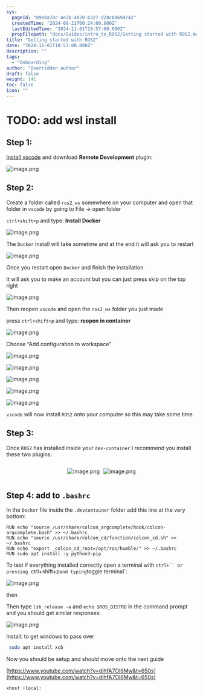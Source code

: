 ```yaml
---
sys:
  pageId: "89e0a78c-4e2b-4070-b327-d28cb0694742"
  createdTime: "2024-08-21T00:24:00.000Z"
  lastEditedTime: "2024-11-01T18:57:00.000Z"
  propFilepath: "docs/Guides/intro_to_ROS2/Getting started with ROS2.md"
title: "Getting started with ROS2"
date: "2024-11-01T18:57:00.000Z"
description: ""
tags:
  - "Onboarding"
author: "Overridden author"
draft: false
weight: 141
toc: false
icon: ""
---
```


# TODO: add wsl install

## Step 1:

[Install vscode](https://code.visualstudio.com/download) and download **Remote Development** plugin:

![image.png](https://prod-files-secure.s3.us-west-2.amazonaws.com/d518164a-d88e-44d1-a4ee-3adb3bd8bce0/efb52993-1881-4a40-b95e-6f020334f022/image.png?X-Amz-Algorithm=AWS4-HMAC-SHA256&X-Amz-Content-Sha256=UNSIGNED-PAYLOAD&X-Amz-Credential=ASIAZI2LB46633QFOWK4%2F20250228%2Fus-west-2%2Fs3%2Faws4_request&X-Amz-Date=20250228T100841Z&X-Amz-Expires=3600&X-Amz-Security-Token=IQoJb3JpZ2luX2VjEFIaCXVzLXdlc3QtMiJHMEUCIQCuDpkf9pmwZrY%2F9a%2BOQdwDZvjfyAZgCUOqyg923Lax1AIgF2ZEaNp5G1ni88QRKQ5q3TakMSoIbTsaK0c%2BwaAD37wqiAQIi%2F%2F%2F%2F%2F%2F%2F%2F%2F%2F%2FARAAGgw2Mzc0MjMxODM4MDUiDO01Mx45gzMrSa6WbyrcAwS2KQINjHouKbyrb3HDKfD22YVOkI0BUG5i%2BZjoY2aX41UI48Zq%2FUCF%2FzML3eMj2WSLzAnN9zixnvHLe0AQEYIW6OBPotcg3xtpk898v4YrSs1Xf8LKuHFfXpLL6wm1iBYz9S2ztJrlBt8hwiOmLmiq5oWfeDcqILesXAQXR63ou1qmvBk%2FfXzfZiqrKNE04bUyln9tFF53UT2U8wyX7roKEfS0SzAoR4HNRbDWV9cyGLc7vqemN412ecXMOSEbAAbs%2Bgqde%2FndvdZjaPY3U29LEImYffNsZJxhzZ6%2Bw1qjn%2BfuzWHF1i8uSW3OGGfP%2BmFtJHaKXBYtNDal%2FuUCHlWHE%2FQ0ep9biVcE48zVcw1SDb0hHqLbt04S4xPS0I2iuvcF9M4XrGg4dzjI5y37aUsyBAFISy1aMmbgfEYDx%2F6fRXCUjDdeW9sSOJDY7fesufuW1EyjnIEcZrWRQ6YrkvADm%2BL%2FkIG%2Bxl6fF%2Bcv52LtY2OfoLLqJ3F%2BIsxZdqw5Iwo2fLZ3Rx7J9WtGMLgh7hayK%2BjRMQGtlJwk65CcX9zRCRBs43zbzqlShMqV3B2Yl8MZxTB2BqWHttHcQbD1YAnbnyH7SY9j4BEgOqtusrS5pejQFDV6ylFn%2BUihMIqThr4GOqUBZ02NNMqwIeDBDb%2Bikv5YLr4nfo2kmP%2Bz8JK9urm4yfBhkPYtlhKQCWV3%2BQlU23m%2B99nIp%2FDcJVBi871%2F4ZUeYntMTj2j9G6YIMMAxGlg15qP1RugsS39KAXW1GKubsVDp9FyDNLyXUEXR8a0kCVQ%2FUYd%2BfUhZuygn7wnfno05H%2BO3QR92SU1t2otqI752TcvGYFRhwtGCMqFYWM%2BR9Xx5PUdq9xf&X-Amz-Signature=df36714b65cb0f6cb81085a9512915b5f4212fc42eabe554c3be524f6bbb5c99&X-Amz-SignedHeaders=host&x-id=GetObject)

## Step 2:

Create a folder called `ros2_ws` somewhere on your computer and open that folder in `vscode` by going to File → open folder 

`ctrl+shift+p` and type: **Install Docker**

![image.png](https://prod-files-secure.s3.us-west-2.amazonaws.com/d518164a-d88e-44d1-a4ee-3adb3bd8bce0/2269dc0e-1cd5-47ff-bceb-c04ad9b2eab0/image.png?X-Amz-Algorithm=AWS4-HMAC-SHA256&X-Amz-Content-Sha256=UNSIGNED-PAYLOAD&X-Amz-Credential=ASIAZI2LB46633QFOWK4%2F20250228%2Fus-west-2%2Fs3%2Faws4_request&X-Amz-Date=20250228T100841Z&X-Amz-Expires=3600&X-Amz-Security-Token=IQoJb3JpZ2luX2VjEFIaCXVzLXdlc3QtMiJHMEUCIQCuDpkf9pmwZrY%2F9a%2BOQdwDZvjfyAZgCUOqyg923Lax1AIgF2ZEaNp5G1ni88QRKQ5q3TakMSoIbTsaK0c%2BwaAD37wqiAQIi%2F%2F%2F%2F%2F%2F%2F%2F%2F%2F%2FARAAGgw2Mzc0MjMxODM4MDUiDO01Mx45gzMrSa6WbyrcAwS2KQINjHouKbyrb3HDKfD22YVOkI0BUG5i%2BZjoY2aX41UI48Zq%2FUCF%2FzML3eMj2WSLzAnN9zixnvHLe0AQEYIW6OBPotcg3xtpk898v4YrSs1Xf8LKuHFfXpLL6wm1iBYz9S2ztJrlBt8hwiOmLmiq5oWfeDcqILesXAQXR63ou1qmvBk%2FfXzfZiqrKNE04bUyln9tFF53UT2U8wyX7roKEfS0SzAoR4HNRbDWV9cyGLc7vqemN412ecXMOSEbAAbs%2Bgqde%2FndvdZjaPY3U29LEImYffNsZJxhzZ6%2Bw1qjn%2BfuzWHF1i8uSW3OGGfP%2BmFtJHaKXBYtNDal%2FuUCHlWHE%2FQ0ep9biVcE48zVcw1SDb0hHqLbt04S4xPS0I2iuvcF9M4XrGg4dzjI5y37aUsyBAFISy1aMmbgfEYDx%2F6fRXCUjDdeW9sSOJDY7fesufuW1EyjnIEcZrWRQ6YrkvADm%2BL%2FkIG%2Bxl6fF%2Bcv52LtY2OfoLLqJ3F%2BIsxZdqw5Iwo2fLZ3Rx7J9WtGMLgh7hayK%2BjRMQGtlJwk65CcX9zRCRBs43zbzqlShMqV3B2Yl8MZxTB2BqWHttHcQbD1YAnbnyH7SY9j4BEgOqtusrS5pejQFDV6ylFn%2BUihMIqThr4GOqUBZ02NNMqwIeDBDb%2Bikv5YLr4nfo2kmP%2Bz8JK9urm4yfBhkPYtlhKQCWV3%2BQlU23m%2B99nIp%2FDcJVBi871%2F4ZUeYntMTj2j9G6YIMMAxGlg15qP1RugsS39KAXW1GKubsVDp9FyDNLyXUEXR8a0kCVQ%2FUYd%2BfUhZuygn7wnfno05H%2BO3QR92SU1t2otqI752TcvGYFRhwtGCMqFYWM%2BR9Xx5PUdq9xf&X-Amz-Signature=b812494d5155f7d57566bddc4a50540f1fc730300383c7e9eff3d754f4c5bf15&X-Amz-SignedHeaders=host&x-id=GetObject)

The `Docker` install will take sometime and at the end it will ask you to restart

![image.png](https://prod-files-secure.s3.us-west-2.amazonaws.com/d518164a-d88e-44d1-a4ee-3adb3bd8bce0/ed233f78-be33-4b1f-b89c-9c346c0e961e/image.png?X-Amz-Algorithm=AWS4-HMAC-SHA256&X-Amz-Content-Sha256=UNSIGNED-PAYLOAD&X-Amz-Credential=ASIAZI2LB46633QFOWK4%2F20250228%2Fus-west-2%2Fs3%2Faws4_request&X-Amz-Date=20250228T100841Z&X-Amz-Expires=3600&X-Amz-Security-Token=IQoJb3JpZ2luX2VjEFIaCXVzLXdlc3QtMiJHMEUCIQCuDpkf9pmwZrY%2F9a%2BOQdwDZvjfyAZgCUOqyg923Lax1AIgF2ZEaNp5G1ni88QRKQ5q3TakMSoIbTsaK0c%2BwaAD37wqiAQIi%2F%2F%2F%2F%2F%2F%2F%2F%2F%2F%2FARAAGgw2Mzc0MjMxODM4MDUiDO01Mx45gzMrSa6WbyrcAwS2KQINjHouKbyrb3HDKfD22YVOkI0BUG5i%2BZjoY2aX41UI48Zq%2FUCF%2FzML3eMj2WSLzAnN9zixnvHLe0AQEYIW6OBPotcg3xtpk898v4YrSs1Xf8LKuHFfXpLL6wm1iBYz9S2ztJrlBt8hwiOmLmiq5oWfeDcqILesXAQXR63ou1qmvBk%2FfXzfZiqrKNE04bUyln9tFF53UT2U8wyX7roKEfS0SzAoR4HNRbDWV9cyGLc7vqemN412ecXMOSEbAAbs%2Bgqde%2FndvdZjaPY3U29LEImYffNsZJxhzZ6%2Bw1qjn%2BfuzWHF1i8uSW3OGGfP%2BmFtJHaKXBYtNDal%2FuUCHlWHE%2FQ0ep9biVcE48zVcw1SDb0hHqLbt04S4xPS0I2iuvcF9M4XrGg4dzjI5y37aUsyBAFISy1aMmbgfEYDx%2F6fRXCUjDdeW9sSOJDY7fesufuW1EyjnIEcZrWRQ6YrkvADm%2BL%2FkIG%2Bxl6fF%2Bcv52LtY2OfoLLqJ3F%2BIsxZdqw5Iwo2fLZ3Rx7J9WtGMLgh7hayK%2BjRMQGtlJwk65CcX9zRCRBs43zbzqlShMqV3B2Yl8MZxTB2BqWHttHcQbD1YAnbnyH7SY9j4BEgOqtusrS5pejQFDV6ylFn%2BUihMIqThr4GOqUBZ02NNMqwIeDBDb%2Bikv5YLr4nfo2kmP%2Bz8JK9urm4yfBhkPYtlhKQCWV3%2BQlU23m%2B99nIp%2FDcJVBi871%2F4ZUeYntMTj2j9G6YIMMAxGlg15qP1RugsS39KAXW1GKubsVDp9FyDNLyXUEXR8a0kCVQ%2FUYd%2BfUhZuygn7wnfno05H%2BO3QR92SU1t2otqI752TcvGYFRhwtGCMqFYWM%2BR9Xx5PUdq9xf&X-Amz-Signature=6eb3d9bc017d6ed0612f51b51b2477dfcf426d4dd774ef0529293d2cf4536be3&X-Amz-SignedHeaders=host&x-id=GetObject)

Once you restart open `Docker` and finish the installation

It will ask you to make an account but you can just press skip on the top right

![image.png](https://prod-files-secure.s3.us-west-2.amazonaws.com/d518164a-d88e-44d1-a4ee-3adb3bd8bce0/21010ad9-1659-4fd9-9f59-9932a09b2a3d/image.png?X-Amz-Algorithm=AWS4-HMAC-SHA256&X-Amz-Content-Sha256=UNSIGNED-PAYLOAD&X-Amz-Credential=ASIAZI2LB46633QFOWK4%2F20250228%2Fus-west-2%2Fs3%2Faws4_request&X-Amz-Date=20250228T100841Z&X-Amz-Expires=3600&X-Amz-Security-Token=IQoJb3JpZ2luX2VjEFIaCXVzLXdlc3QtMiJHMEUCIQCuDpkf9pmwZrY%2F9a%2BOQdwDZvjfyAZgCUOqyg923Lax1AIgF2ZEaNp5G1ni88QRKQ5q3TakMSoIbTsaK0c%2BwaAD37wqiAQIi%2F%2F%2F%2F%2F%2F%2F%2F%2F%2F%2FARAAGgw2Mzc0MjMxODM4MDUiDO01Mx45gzMrSa6WbyrcAwS2KQINjHouKbyrb3HDKfD22YVOkI0BUG5i%2BZjoY2aX41UI48Zq%2FUCF%2FzML3eMj2WSLzAnN9zixnvHLe0AQEYIW6OBPotcg3xtpk898v4YrSs1Xf8LKuHFfXpLL6wm1iBYz9S2ztJrlBt8hwiOmLmiq5oWfeDcqILesXAQXR63ou1qmvBk%2FfXzfZiqrKNE04bUyln9tFF53UT2U8wyX7roKEfS0SzAoR4HNRbDWV9cyGLc7vqemN412ecXMOSEbAAbs%2Bgqde%2FndvdZjaPY3U29LEImYffNsZJxhzZ6%2Bw1qjn%2BfuzWHF1i8uSW3OGGfP%2BmFtJHaKXBYtNDal%2FuUCHlWHE%2FQ0ep9biVcE48zVcw1SDb0hHqLbt04S4xPS0I2iuvcF9M4XrGg4dzjI5y37aUsyBAFISy1aMmbgfEYDx%2F6fRXCUjDdeW9sSOJDY7fesufuW1EyjnIEcZrWRQ6YrkvADm%2BL%2FkIG%2Bxl6fF%2Bcv52LtY2OfoLLqJ3F%2BIsxZdqw5Iwo2fLZ3Rx7J9WtGMLgh7hayK%2BjRMQGtlJwk65CcX9zRCRBs43zbzqlShMqV3B2Yl8MZxTB2BqWHttHcQbD1YAnbnyH7SY9j4BEgOqtusrS5pejQFDV6ylFn%2BUihMIqThr4GOqUBZ02NNMqwIeDBDb%2Bikv5YLr4nfo2kmP%2Bz8JK9urm4yfBhkPYtlhKQCWV3%2BQlU23m%2B99nIp%2FDcJVBi871%2F4ZUeYntMTj2j9G6YIMMAxGlg15qP1RugsS39KAXW1GKubsVDp9FyDNLyXUEXR8a0kCVQ%2FUYd%2BfUhZuygn7wnfno05H%2BO3QR92SU1t2otqI752TcvGYFRhwtGCMqFYWM%2BR9Xx5PUdq9xf&X-Amz-Signature=9e8e55b5fbb2502ca307a518e5734245acd2f8d91ef9d4ca6302bddb5ea1e3a1&X-Amz-SignedHeaders=host&x-id=GetObject)

Then reopen `vscode` and open the `ros2_ws` folder you just made

press `ctrl+shift+p` and type: **reopen in container**

![image.png](https://prod-files-secure.s3.us-west-2.amazonaws.com/d518164a-d88e-44d1-a4ee-3adb3bd8bce0/4e93b8c2-41ad-488c-8095-c74205196118/image.png?X-Amz-Algorithm=AWS4-HMAC-SHA256&X-Amz-Content-Sha256=UNSIGNED-PAYLOAD&X-Amz-Credential=ASIAZI2LB46633QFOWK4%2F20250228%2Fus-west-2%2Fs3%2Faws4_request&X-Amz-Date=20250228T100841Z&X-Amz-Expires=3600&X-Amz-Security-Token=IQoJb3JpZ2luX2VjEFIaCXVzLXdlc3QtMiJHMEUCIQCuDpkf9pmwZrY%2F9a%2BOQdwDZvjfyAZgCUOqyg923Lax1AIgF2ZEaNp5G1ni88QRKQ5q3TakMSoIbTsaK0c%2BwaAD37wqiAQIi%2F%2F%2F%2F%2F%2F%2F%2F%2F%2F%2FARAAGgw2Mzc0MjMxODM4MDUiDO01Mx45gzMrSa6WbyrcAwS2KQINjHouKbyrb3HDKfD22YVOkI0BUG5i%2BZjoY2aX41UI48Zq%2FUCF%2FzML3eMj2WSLzAnN9zixnvHLe0AQEYIW6OBPotcg3xtpk898v4YrSs1Xf8LKuHFfXpLL6wm1iBYz9S2ztJrlBt8hwiOmLmiq5oWfeDcqILesXAQXR63ou1qmvBk%2FfXzfZiqrKNE04bUyln9tFF53UT2U8wyX7roKEfS0SzAoR4HNRbDWV9cyGLc7vqemN412ecXMOSEbAAbs%2Bgqde%2FndvdZjaPY3U29LEImYffNsZJxhzZ6%2Bw1qjn%2BfuzWHF1i8uSW3OGGfP%2BmFtJHaKXBYtNDal%2FuUCHlWHE%2FQ0ep9biVcE48zVcw1SDb0hHqLbt04S4xPS0I2iuvcF9M4XrGg4dzjI5y37aUsyBAFISy1aMmbgfEYDx%2F6fRXCUjDdeW9sSOJDY7fesufuW1EyjnIEcZrWRQ6YrkvADm%2BL%2FkIG%2Bxl6fF%2Bcv52LtY2OfoLLqJ3F%2BIsxZdqw5Iwo2fLZ3Rx7J9WtGMLgh7hayK%2BjRMQGtlJwk65CcX9zRCRBs43zbzqlShMqV3B2Yl8MZxTB2BqWHttHcQbD1YAnbnyH7SY9j4BEgOqtusrS5pejQFDV6ylFn%2BUihMIqThr4GOqUBZ02NNMqwIeDBDb%2Bikv5YLr4nfo2kmP%2Bz8JK9urm4yfBhkPYtlhKQCWV3%2BQlU23m%2B99nIp%2FDcJVBi871%2F4ZUeYntMTj2j9G6YIMMAxGlg15qP1RugsS39KAXW1GKubsVDp9FyDNLyXUEXR8a0kCVQ%2FUYd%2BfUhZuygn7wnfno05H%2BO3QR92SU1t2otqI752TcvGYFRhwtGCMqFYWM%2BR9Xx5PUdq9xf&X-Amz-Signature=4192ddde15a1686cbe53ec08366a435ea207c658837ec010a7062739f3715024&X-Amz-SignedHeaders=host&x-id=GetObject)

Choose “Add configuration to workspace”

![image.png](https://prod-files-secure.s3.us-west-2.amazonaws.com/d518164a-d88e-44d1-a4ee-3adb3bd8bce0/9560b282-5060-4989-ba37-97e7b2c22476/image.png?X-Amz-Algorithm=AWS4-HMAC-SHA256&X-Amz-Content-Sha256=UNSIGNED-PAYLOAD&X-Amz-Credential=ASIAZI2LB46633QFOWK4%2F20250228%2Fus-west-2%2Fs3%2Faws4_request&X-Amz-Date=20250228T100841Z&X-Amz-Expires=3600&X-Amz-Security-Token=IQoJb3JpZ2luX2VjEFIaCXVzLXdlc3QtMiJHMEUCIQCuDpkf9pmwZrY%2F9a%2BOQdwDZvjfyAZgCUOqyg923Lax1AIgF2ZEaNp5G1ni88QRKQ5q3TakMSoIbTsaK0c%2BwaAD37wqiAQIi%2F%2F%2F%2F%2F%2F%2F%2F%2F%2F%2FARAAGgw2Mzc0MjMxODM4MDUiDO01Mx45gzMrSa6WbyrcAwS2KQINjHouKbyrb3HDKfD22YVOkI0BUG5i%2BZjoY2aX41UI48Zq%2FUCF%2FzML3eMj2WSLzAnN9zixnvHLe0AQEYIW6OBPotcg3xtpk898v4YrSs1Xf8LKuHFfXpLL6wm1iBYz9S2ztJrlBt8hwiOmLmiq5oWfeDcqILesXAQXR63ou1qmvBk%2FfXzfZiqrKNE04bUyln9tFF53UT2U8wyX7roKEfS0SzAoR4HNRbDWV9cyGLc7vqemN412ecXMOSEbAAbs%2Bgqde%2FndvdZjaPY3U29LEImYffNsZJxhzZ6%2Bw1qjn%2BfuzWHF1i8uSW3OGGfP%2BmFtJHaKXBYtNDal%2FuUCHlWHE%2FQ0ep9biVcE48zVcw1SDb0hHqLbt04S4xPS0I2iuvcF9M4XrGg4dzjI5y37aUsyBAFISy1aMmbgfEYDx%2F6fRXCUjDdeW9sSOJDY7fesufuW1EyjnIEcZrWRQ6YrkvADm%2BL%2FkIG%2Bxl6fF%2Bcv52LtY2OfoLLqJ3F%2BIsxZdqw5Iwo2fLZ3Rx7J9WtGMLgh7hayK%2BjRMQGtlJwk65CcX9zRCRBs43zbzqlShMqV3B2Yl8MZxTB2BqWHttHcQbD1YAnbnyH7SY9j4BEgOqtusrS5pejQFDV6ylFn%2BUihMIqThr4GOqUBZ02NNMqwIeDBDb%2Bikv5YLr4nfo2kmP%2Bz8JK9urm4yfBhkPYtlhKQCWV3%2BQlU23m%2B99nIp%2FDcJVBi871%2F4ZUeYntMTj2j9G6YIMMAxGlg15qP1RugsS39KAXW1GKubsVDp9FyDNLyXUEXR8a0kCVQ%2FUYd%2BfUhZuygn7wnfno05H%2BO3QR92SU1t2otqI752TcvGYFRhwtGCMqFYWM%2BR9Xx5PUdq9xf&X-Amz-Signature=9109c383d591406c4d93bca8c342d605a1ef6d67883638e3b770f83f9c9df38b&X-Amz-SignedHeaders=host&x-id=GetObject)

![image.png](https://prod-files-secure.s3.us-west-2.amazonaws.com/d518164a-d88e-44d1-a4ee-3adb3bd8bce0/2ee63f81-886b-48e8-a553-dc6e5eac99e4/image.png?X-Amz-Algorithm=AWS4-HMAC-SHA256&X-Amz-Content-Sha256=UNSIGNED-PAYLOAD&X-Amz-Credential=ASIAZI2LB46633QFOWK4%2F20250228%2Fus-west-2%2Fs3%2Faws4_request&X-Amz-Date=20250228T100841Z&X-Amz-Expires=3600&X-Amz-Security-Token=IQoJb3JpZ2luX2VjEFIaCXVzLXdlc3QtMiJHMEUCIQCuDpkf9pmwZrY%2F9a%2BOQdwDZvjfyAZgCUOqyg923Lax1AIgF2ZEaNp5G1ni88QRKQ5q3TakMSoIbTsaK0c%2BwaAD37wqiAQIi%2F%2F%2F%2F%2F%2F%2F%2F%2F%2F%2FARAAGgw2Mzc0MjMxODM4MDUiDO01Mx45gzMrSa6WbyrcAwS2KQINjHouKbyrb3HDKfD22YVOkI0BUG5i%2BZjoY2aX41UI48Zq%2FUCF%2FzML3eMj2WSLzAnN9zixnvHLe0AQEYIW6OBPotcg3xtpk898v4YrSs1Xf8LKuHFfXpLL6wm1iBYz9S2ztJrlBt8hwiOmLmiq5oWfeDcqILesXAQXR63ou1qmvBk%2FfXzfZiqrKNE04bUyln9tFF53UT2U8wyX7roKEfS0SzAoR4HNRbDWV9cyGLc7vqemN412ecXMOSEbAAbs%2Bgqde%2FndvdZjaPY3U29LEImYffNsZJxhzZ6%2Bw1qjn%2BfuzWHF1i8uSW3OGGfP%2BmFtJHaKXBYtNDal%2FuUCHlWHE%2FQ0ep9biVcE48zVcw1SDb0hHqLbt04S4xPS0I2iuvcF9M4XrGg4dzjI5y37aUsyBAFISy1aMmbgfEYDx%2F6fRXCUjDdeW9sSOJDY7fesufuW1EyjnIEcZrWRQ6YrkvADm%2BL%2FkIG%2Bxl6fF%2Bcv52LtY2OfoLLqJ3F%2BIsxZdqw5Iwo2fLZ3Rx7J9WtGMLgh7hayK%2BjRMQGtlJwk65CcX9zRCRBs43zbzqlShMqV3B2Yl8MZxTB2BqWHttHcQbD1YAnbnyH7SY9j4BEgOqtusrS5pejQFDV6ylFn%2BUihMIqThr4GOqUBZ02NNMqwIeDBDb%2Bikv5YLr4nfo2kmP%2Bz8JK9urm4yfBhkPYtlhKQCWV3%2BQlU23m%2B99nIp%2FDcJVBi871%2F4ZUeYntMTj2j9G6YIMMAxGlg15qP1RugsS39KAXW1GKubsVDp9FyDNLyXUEXR8a0kCVQ%2FUYd%2BfUhZuygn7wnfno05H%2BO3QR92SU1t2otqI752TcvGYFRhwtGCMqFYWM%2BR9Xx5PUdq9xf&X-Amz-Signature=be94d443e4b92b3f7cd6435011374d79e9b46328509fd508fe7d7c48ff92ead8&X-Amz-SignedHeaders=host&x-id=GetObject)

![image.png](https://prod-files-secure.s3.us-west-2.amazonaws.com/d518164a-d88e-44d1-a4ee-3adb3bd8bce0/ae1580b2-b048-407e-aed9-b584224a7a04/image.png?X-Amz-Algorithm=AWS4-HMAC-SHA256&X-Amz-Content-Sha256=UNSIGNED-PAYLOAD&X-Amz-Credential=ASIAZI2LB46633QFOWK4%2F20250228%2Fus-west-2%2Fs3%2Faws4_request&X-Amz-Date=20250228T100841Z&X-Amz-Expires=3600&X-Amz-Security-Token=IQoJb3JpZ2luX2VjEFIaCXVzLXdlc3QtMiJHMEUCIQCuDpkf9pmwZrY%2F9a%2BOQdwDZvjfyAZgCUOqyg923Lax1AIgF2ZEaNp5G1ni88QRKQ5q3TakMSoIbTsaK0c%2BwaAD37wqiAQIi%2F%2F%2F%2F%2F%2F%2F%2F%2F%2F%2FARAAGgw2Mzc0MjMxODM4MDUiDO01Mx45gzMrSa6WbyrcAwS2KQINjHouKbyrb3HDKfD22YVOkI0BUG5i%2BZjoY2aX41UI48Zq%2FUCF%2FzML3eMj2WSLzAnN9zixnvHLe0AQEYIW6OBPotcg3xtpk898v4YrSs1Xf8LKuHFfXpLL6wm1iBYz9S2ztJrlBt8hwiOmLmiq5oWfeDcqILesXAQXR63ou1qmvBk%2FfXzfZiqrKNE04bUyln9tFF53UT2U8wyX7roKEfS0SzAoR4HNRbDWV9cyGLc7vqemN412ecXMOSEbAAbs%2Bgqde%2FndvdZjaPY3U29LEImYffNsZJxhzZ6%2Bw1qjn%2BfuzWHF1i8uSW3OGGfP%2BmFtJHaKXBYtNDal%2FuUCHlWHE%2FQ0ep9biVcE48zVcw1SDb0hHqLbt04S4xPS0I2iuvcF9M4XrGg4dzjI5y37aUsyBAFISy1aMmbgfEYDx%2F6fRXCUjDdeW9sSOJDY7fesufuW1EyjnIEcZrWRQ6YrkvADm%2BL%2FkIG%2Bxl6fF%2Bcv52LtY2OfoLLqJ3F%2BIsxZdqw5Iwo2fLZ3Rx7J9WtGMLgh7hayK%2BjRMQGtlJwk65CcX9zRCRBs43zbzqlShMqV3B2Yl8MZxTB2BqWHttHcQbD1YAnbnyH7SY9j4BEgOqtusrS5pejQFDV6ylFn%2BUihMIqThr4GOqUBZ02NNMqwIeDBDb%2Bikv5YLr4nfo2kmP%2Bz8JK9urm4yfBhkPYtlhKQCWV3%2BQlU23m%2B99nIp%2FDcJVBi871%2F4ZUeYntMTj2j9G6YIMMAxGlg15qP1RugsS39KAXW1GKubsVDp9FyDNLyXUEXR8a0kCVQ%2FUYd%2BfUhZuygn7wnfno05H%2BO3QR92SU1t2otqI752TcvGYFRhwtGCMqFYWM%2BR9Xx5PUdq9xf&X-Amz-Signature=871bd9b2866db296c1eef9ea27df22e5223194a735ee84825771c8c7e87cef26&X-Amz-SignedHeaders=host&x-id=GetObject)

![image.png](https://prod-files-secure.s3.us-west-2.amazonaws.com/d518164a-d88e-44d1-a4ee-3adb3bd8bce0/53255b28-f75e-430f-b9e3-c0ac8577e42b/image.png?X-Amz-Algorithm=AWS4-HMAC-SHA256&X-Amz-Content-Sha256=UNSIGNED-PAYLOAD&X-Amz-Credential=ASIAZI2LB46633QFOWK4%2F20250228%2Fus-west-2%2Fs3%2Faws4_request&X-Amz-Date=20250228T100841Z&X-Amz-Expires=3600&X-Amz-Security-Token=IQoJb3JpZ2luX2VjEFIaCXVzLXdlc3QtMiJHMEUCIQCuDpkf9pmwZrY%2F9a%2BOQdwDZvjfyAZgCUOqyg923Lax1AIgF2ZEaNp5G1ni88QRKQ5q3TakMSoIbTsaK0c%2BwaAD37wqiAQIi%2F%2F%2F%2F%2F%2F%2F%2F%2F%2F%2FARAAGgw2Mzc0MjMxODM4MDUiDO01Mx45gzMrSa6WbyrcAwS2KQINjHouKbyrb3HDKfD22YVOkI0BUG5i%2BZjoY2aX41UI48Zq%2FUCF%2FzML3eMj2WSLzAnN9zixnvHLe0AQEYIW6OBPotcg3xtpk898v4YrSs1Xf8LKuHFfXpLL6wm1iBYz9S2ztJrlBt8hwiOmLmiq5oWfeDcqILesXAQXR63ou1qmvBk%2FfXzfZiqrKNE04bUyln9tFF53UT2U8wyX7roKEfS0SzAoR4HNRbDWV9cyGLc7vqemN412ecXMOSEbAAbs%2Bgqde%2FndvdZjaPY3U29LEImYffNsZJxhzZ6%2Bw1qjn%2BfuzWHF1i8uSW3OGGfP%2BmFtJHaKXBYtNDal%2FuUCHlWHE%2FQ0ep9biVcE48zVcw1SDb0hHqLbt04S4xPS0I2iuvcF9M4XrGg4dzjI5y37aUsyBAFISy1aMmbgfEYDx%2F6fRXCUjDdeW9sSOJDY7fesufuW1EyjnIEcZrWRQ6YrkvADm%2BL%2FkIG%2Bxl6fF%2Bcv52LtY2OfoLLqJ3F%2BIsxZdqw5Iwo2fLZ3Rx7J9WtGMLgh7hayK%2BjRMQGtlJwk65CcX9zRCRBs43zbzqlShMqV3B2Yl8MZxTB2BqWHttHcQbD1YAnbnyH7SY9j4BEgOqtusrS5pejQFDV6ylFn%2BUihMIqThr4GOqUBZ02NNMqwIeDBDb%2Bikv5YLr4nfo2kmP%2Bz8JK9urm4yfBhkPYtlhKQCWV3%2BQlU23m%2B99nIp%2FDcJVBi871%2F4ZUeYntMTj2j9G6YIMMAxGlg15qP1RugsS39KAXW1GKubsVDp9FyDNLyXUEXR8a0kCVQ%2FUYd%2BfUhZuygn7wnfno05H%2BO3QR92SU1t2otqI752TcvGYFRhwtGCMqFYWM%2BR9Xx5PUdq9xf&X-Amz-Signature=1797353c8a354353ada4333b4660bc7f816abc920396db21c5d58e51178eb866&X-Amz-SignedHeaders=host&x-id=GetObject)

![image.png](https://prod-files-secure.s3.us-west-2.amazonaws.com/d518164a-d88e-44d1-a4ee-3adb3bd8bce0/7c562767-5af9-4ffb-97d1-327bcdf4ee00/image.png?X-Amz-Algorithm=AWS4-HMAC-SHA256&X-Amz-Content-Sha256=UNSIGNED-PAYLOAD&X-Amz-Credential=ASIAZI2LB46633QFOWK4%2F20250228%2Fus-west-2%2Fs3%2Faws4_request&X-Amz-Date=20250228T100841Z&X-Amz-Expires=3600&X-Amz-Security-Token=IQoJb3JpZ2luX2VjEFIaCXVzLXdlc3QtMiJHMEUCIQCuDpkf9pmwZrY%2F9a%2BOQdwDZvjfyAZgCUOqyg923Lax1AIgF2ZEaNp5G1ni88QRKQ5q3TakMSoIbTsaK0c%2BwaAD37wqiAQIi%2F%2F%2F%2F%2F%2F%2F%2F%2F%2F%2FARAAGgw2Mzc0MjMxODM4MDUiDO01Mx45gzMrSa6WbyrcAwS2KQINjHouKbyrb3HDKfD22YVOkI0BUG5i%2BZjoY2aX41UI48Zq%2FUCF%2FzML3eMj2WSLzAnN9zixnvHLe0AQEYIW6OBPotcg3xtpk898v4YrSs1Xf8LKuHFfXpLL6wm1iBYz9S2ztJrlBt8hwiOmLmiq5oWfeDcqILesXAQXR63ou1qmvBk%2FfXzfZiqrKNE04bUyln9tFF53UT2U8wyX7roKEfS0SzAoR4HNRbDWV9cyGLc7vqemN412ecXMOSEbAAbs%2Bgqde%2FndvdZjaPY3U29LEImYffNsZJxhzZ6%2Bw1qjn%2BfuzWHF1i8uSW3OGGfP%2BmFtJHaKXBYtNDal%2FuUCHlWHE%2FQ0ep9biVcE48zVcw1SDb0hHqLbt04S4xPS0I2iuvcF9M4XrGg4dzjI5y37aUsyBAFISy1aMmbgfEYDx%2F6fRXCUjDdeW9sSOJDY7fesufuW1EyjnIEcZrWRQ6YrkvADm%2BL%2FkIG%2Bxl6fF%2Bcv52LtY2OfoLLqJ3F%2BIsxZdqw5Iwo2fLZ3Rx7J9WtGMLgh7hayK%2BjRMQGtlJwk65CcX9zRCRBs43zbzqlShMqV3B2Yl8MZxTB2BqWHttHcQbD1YAnbnyH7SY9j4BEgOqtusrS5pejQFDV6ylFn%2BUihMIqThr4GOqUBZ02NNMqwIeDBDb%2Bikv5YLr4nfo2kmP%2Bz8JK9urm4yfBhkPYtlhKQCWV3%2BQlU23m%2B99nIp%2FDcJVBi871%2F4ZUeYntMTj2j9G6YIMMAxGlg15qP1RugsS39KAXW1GKubsVDp9FyDNLyXUEXR8a0kCVQ%2FUYd%2BfUhZuygn7wnfno05H%2BO3QR92SU1t2otqI752TcvGYFRhwtGCMqFYWM%2BR9Xx5PUdq9xf&X-Amz-Signature=181254f0f7ec6cc1d64007491eb678f67f228cc13d2b60d6f6f62a861ce69f5b&X-Amz-SignedHeaders=host&x-id=GetObject)

`vscode` will now install `ROS2` onto your computer so this may take some time.

## Step 3:

Once `ROS2` has installed inside your `dev-container` I recommend you install these two plugins:

<div style="display: flex;flex-direction: row; column-gap:10px; max-width: 630px;justify-content: center;">
<div>

![image.png](https://prod-files-secure.s3.us-west-2.amazonaws.com/d518164a-d88e-44d1-a4ee-3adb3bd8bce0/3fc3d550-5a54-4ba1-ba6b-faa01cdb7369/image.png?X-Amz-Algorithm=AWS4-HMAC-SHA256&X-Amz-Content-Sha256=UNSIGNED-PAYLOAD&X-Amz-Credential=ASIAZI2LB46632VKMGLT%2F20250228%2Fus-west-2%2Fs3%2Faws4_request&X-Amz-Date=20250228T100845Z&X-Amz-Expires=3600&X-Amz-Security-Token=IQoJb3JpZ2luX2VjEFIaCXVzLXdlc3QtMiJIMEYCIQC2ZoF%2BpV4CwuTEAkaint2wGTxm2hg9Wis1TTUS%2FDYElgIhAN%2BCjc5ulugktR7I3JErKS%2FLapzIW5%2B3L1NM2nNu62j4KogECIv%2F%2F%2F%2F%2F%2F%2F%2F%2F%2FwEQABoMNjM3NDIzMTgzODA1IgxZ%2BNOP3qLg35YKG7Iq3APIJ51M6fKM9EUCEOrbpRwNeD5226PdM3%2FHj08ag12NjnmUqEiC%2FBiVwCzZ65JBLBh8EJPr9IHNDOGmKonvoFC8OvwydGPxwaLMYLmtbsAkqe3RBI4sfcSmjdJCVfs2UfsGf9dMqtzDH6RaSKD8eNTHqXARy9aE6zKcF8njCZ4zg4kU2xDqJTLu2kD2Q9m0UoDunJBefBM%2BUg7VUD1ZDOWD9V%2FLk1EOduUUr%2Bfz1AK6ZSiZoCXNWYicfRVdzzGEWQe1EWNlT1tMipPjeVAAzqvwmrY7ORmprqqeEbp0ltmScNZVfB1imuOm%2BXV5fZM9ADbtLGxuiFMVRSiE9ZzG1TlZ6KouoAy6BS6HCNMjE32gDFkbiguOkJf6vMRYr%2B9WAaeDSLmYEnz%2B%2FAeY7zLRMXBiQRByDqJ3nWATAlxdUy8gj%2FRGKJcbF32PvgnA4T5h324DOMIytyIjmCvOFukJx5TLwYBUy%2F3lwidnNv6FWy4Lo1k1sH3LvNcMF%2FMnOxbBXlexzlgkRCxgecZlUnftbzemsorgk%2FxptxapIgMBTtO7zZHUwU2me4%2FT%2B420KPjGcCFzLQUHlqdrRGp6T59AjvgCZuriZaIy4AmnZvPjuCaH1wDg4IIJcjJYymDz9jD%2Bkoa%2BBjqkARFvG57XqyhNiuK89odVeRbZKd%2Fmgxu84OYe%2FDdlu%2BrXT2bueLQsq2vnqC%2BD%2F%2Bxy0Zo06P6wMZLd7fFiQGuvE4%2B8ThjZ%2B%2BYyNTgsVrsnQbT0bRPKErE14mywk0sOCLlusgpyyyiOavNNECVWzeuNITAeFA%2BVeJNru56bv00cacrEZwWr4ThDyLDZY8G4hoCTKWO90JCKSP%2BecW7d%2FbFqmqr2VGAB&X-Amz-Signature=ccf6619acb615d5555e4e7891c617e45c995e39ec4a5555144b476fdffc72e72&X-Amz-SignedHeaders=host&x-id=GetObject)

</div>
<div>

![image.png](https://prod-files-secure.s3.us-west-2.amazonaws.com/d518164a-d88e-44d1-a4ee-3adb3bd8bce0/d994cc66-13c2-4093-a5a3-f84cf4601a82/image.png?X-Amz-Algorithm=AWS4-HMAC-SHA256&X-Amz-Content-Sha256=UNSIGNED-PAYLOAD&X-Amz-Credential=ASIAZI2LB466QDAGGXTL%2F20250228%2Fus-west-2%2Fs3%2Faws4_request&X-Amz-Date=20250228T100846Z&X-Amz-Expires=3600&X-Amz-Security-Token=IQoJb3JpZ2luX2VjEFIaCXVzLXdlc3QtMiJHMEUCIQCIzdYpoFhu04MGRvxuCn7KEBmycaIO2Keo3hmbEM5w%2BQIgFWYBA6P3zySDss%2BFoAtoRYUAbGbqIDsb%2FBjg6atKnL0qiAQIi%2F%2F%2F%2F%2F%2F%2F%2F%2F%2F%2FARAAGgw2Mzc0MjMxODM4MDUiDMBeXy%2BXojnF4laJ1yrcA6vvYJs22pjiUu49xqFDtpBZDTrI0f%2FyS0GaumArFhHhDT9kO8%2FjzzXyRLiuNhyK6ShA7%2BmPBYF3%2BlGLFwx9Kqj4UZjrPl4Izn8gYivYG5E%2FjA454U87YJfq2UhgNrzzPFMzJVTGCtTB9mfP1tdoBvhgmfGSJaF12wulfHTFYEsRXRy5ugvJku9u6kxszLfqvwVxkPiG41hR1bz0KOktr3G7Os1LAXaxW%2FJv58bay7FHoAZRAMsNxlO7JcQ892rdYt5cUm3atAU%2B5ti269HZb7r8xchPILDYgzKiO%2FpQNZYQtfaVs%2BVk8G2haJ3xlmHl2b4sdR0rN%2BKVLeX%2FNlJOOTv8NR%2BEmUmFKD3MSvXv4yerDYOYiPEmBjLPYwB53x6JORHV8lY0oVgDoK6K%2F1OviJ3Mcgp7RZ%2BgIkpDat9iSrV7Opi%2FoUndjpJx95lWnmALm7i4GwFq4%2F9qxW4n5GR3n1Q%2FUthHzPhfAegDz2PWwn4d%2Ftu1nUjoeN2nch%2BJc%2B6Mqa4LufubFR729qVpzzXe4%2FkFr2CpH0Tu5zGKgxn8rvKYg4aEF2cYMOzWwRADQ4kfD4uMsY1NGcjlvIwqv5Fu6dvZmyu3A%2BUvqBgd0JsxEu1dzqOCytKeXB%2FiKX3SMO2Shr4GOqUB0nvcU%2FMZk4961f%2FyBQNT7i986u4OJxdd7B64AbIo25%2BpnUZXGTZAXrupGXxDiSiHxBIDvlpWZ7At2WsTVDu7fYZzFSEAl2vCpodd2%2FOzcHNgUBsZgUtkx1B1ISRnJ1n5Q73AZCAwisS0UIPyitkh38A8hxKJUyc7E2Ir1yxnnh9CQr2peZYNGu9Xi2iz3yrGXQf9oexXHQJ3gwz6lXUQJxnbDMbU&X-Amz-Signature=95488ad8348438bb0ac1922f3fa7e5a8f4019df1a4747e1088ea86215c2c282c&X-Amz-SignedHeaders=host&x-id=GetObject)

</div>
</div>

## Step 4: add to `.bashrc`

In the `Docker` file inside the `.devcontainer` folder add this line at the very bottom: 

```docker
RUN echo "source /usr/share/colcon_argcomplete/hook/colcon-argcomplete.bash" >> ~/.bashrc
RUN echo "source /usr/share/colcon_cd/function/colcon_cd.sh" >> ~/.bashrc
RUN echo "export _colcon_cd_root=/opt/ros/humble/" >> ~/.bashrc
RUN sudo apt install -y python3-pip 
```

To test if everything installed correctly open a terminal with `ctrl+`` or pressing `ctrl+shift+p` and typing `toggle terminal`:

![image.png](https://prod-files-secure.s3.us-west-2.amazonaws.com/d518164a-d88e-44d1-a4ee-3adb3bd8bce0/6a4943d8-b04e-4c02-9a58-775f3384d1a5/image.png?X-Amz-Algorithm=AWS4-HMAC-SHA256&X-Amz-Content-Sha256=UNSIGNED-PAYLOAD&X-Amz-Credential=ASIAZI2LB46633QFOWK4%2F20250228%2Fus-west-2%2Fs3%2Faws4_request&X-Amz-Date=20250228T100841Z&X-Amz-Expires=3600&X-Amz-Security-Token=IQoJb3JpZ2luX2VjEFIaCXVzLXdlc3QtMiJHMEUCIQCuDpkf9pmwZrY%2F9a%2BOQdwDZvjfyAZgCUOqyg923Lax1AIgF2ZEaNp5G1ni88QRKQ5q3TakMSoIbTsaK0c%2BwaAD37wqiAQIi%2F%2F%2F%2F%2F%2F%2F%2F%2F%2F%2FARAAGgw2Mzc0MjMxODM4MDUiDO01Mx45gzMrSa6WbyrcAwS2KQINjHouKbyrb3HDKfD22YVOkI0BUG5i%2BZjoY2aX41UI48Zq%2FUCF%2FzML3eMj2WSLzAnN9zixnvHLe0AQEYIW6OBPotcg3xtpk898v4YrSs1Xf8LKuHFfXpLL6wm1iBYz9S2ztJrlBt8hwiOmLmiq5oWfeDcqILesXAQXR63ou1qmvBk%2FfXzfZiqrKNE04bUyln9tFF53UT2U8wyX7roKEfS0SzAoR4HNRbDWV9cyGLc7vqemN412ecXMOSEbAAbs%2Bgqde%2FndvdZjaPY3U29LEImYffNsZJxhzZ6%2Bw1qjn%2BfuzWHF1i8uSW3OGGfP%2BmFtJHaKXBYtNDal%2FuUCHlWHE%2FQ0ep9biVcE48zVcw1SDb0hHqLbt04S4xPS0I2iuvcF9M4XrGg4dzjI5y37aUsyBAFISy1aMmbgfEYDx%2F6fRXCUjDdeW9sSOJDY7fesufuW1EyjnIEcZrWRQ6YrkvADm%2BL%2FkIG%2Bxl6fF%2Bcv52LtY2OfoLLqJ3F%2BIsxZdqw5Iwo2fLZ3Rx7J9WtGMLgh7hayK%2BjRMQGtlJwk65CcX9zRCRBs43zbzqlShMqV3B2Yl8MZxTB2BqWHttHcQbD1YAnbnyH7SY9j4BEgOqtusrS5pejQFDV6ylFn%2BUihMIqThr4GOqUBZ02NNMqwIeDBDb%2Bikv5YLr4nfo2kmP%2Bz8JK9urm4yfBhkPYtlhKQCWV3%2BQlU23m%2B99nIp%2FDcJVBi871%2F4ZUeYntMTj2j9G6YIMMAxGlg15qP1RugsS39KAXW1GKubsVDp9FyDNLyXUEXR8a0kCVQ%2FUYd%2BfUhZuygn7wnfno05H%2BO3QR92SU1t2otqI752TcvGYFRhwtGCMqFYWM%2BR9Xx5PUdq9xf&X-Amz-Signature=3f1fba69fda9aa0849fc0fa6e4ee0781e6a87cc1a821e6ae110f36bd0eb5fb64&X-Amz-SignedHeaders=host&x-id=GetObject)

then 

Then type `lsb_release -a` and `echo $ROS_DISTRO` in the command prompt and you should get similar responses:

![image.png](https://prod-files-secure.s3.us-west-2.amazonaws.com/d518164a-d88e-44d1-a4ee-3adb3bd8bce0/3e635dec-a805-4e85-8b9e-d000e5b71a4e/image.png?X-Amz-Algorithm=AWS4-HMAC-SHA256&X-Amz-Content-Sha256=UNSIGNED-PAYLOAD&X-Amz-Credential=ASIAZI2LB46633QFOWK4%2F20250228%2Fus-west-2%2Fs3%2Faws4_request&X-Amz-Date=20250228T100841Z&X-Amz-Expires=3600&X-Amz-Security-Token=IQoJb3JpZ2luX2VjEFIaCXVzLXdlc3QtMiJHMEUCIQCuDpkf9pmwZrY%2F9a%2BOQdwDZvjfyAZgCUOqyg923Lax1AIgF2ZEaNp5G1ni88QRKQ5q3TakMSoIbTsaK0c%2BwaAD37wqiAQIi%2F%2F%2F%2F%2F%2F%2F%2F%2F%2F%2FARAAGgw2Mzc0MjMxODM4MDUiDO01Mx45gzMrSa6WbyrcAwS2KQINjHouKbyrb3HDKfD22YVOkI0BUG5i%2BZjoY2aX41UI48Zq%2FUCF%2FzML3eMj2WSLzAnN9zixnvHLe0AQEYIW6OBPotcg3xtpk898v4YrSs1Xf8LKuHFfXpLL6wm1iBYz9S2ztJrlBt8hwiOmLmiq5oWfeDcqILesXAQXR63ou1qmvBk%2FfXzfZiqrKNE04bUyln9tFF53UT2U8wyX7roKEfS0SzAoR4HNRbDWV9cyGLc7vqemN412ecXMOSEbAAbs%2Bgqde%2FndvdZjaPY3U29LEImYffNsZJxhzZ6%2Bw1qjn%2BfuzWHF1i8uSW3OGGfP%2BmFtJHaKXBYtNDal%2FuUCHlWHE%2FQ0ep9biVcE48zVcw1SDb0hHqLbt04S4xPS0I2iuvcF9M4XrGg4dzjI5y37aUsyBAFISy1aMmbgfEYDx%2F6fRXCUjDdeW9sSOJDY7fesufuW1EyjnIEcZrWRQ6YrkvADm%2BL%2FkIG%2Bxl6fF%2Bcv52LtY2OfoLLqJ3F%2BIsxZdqw5Iwo2fLZ3Rx7J9WtGMLgh7hayK%2BjRMQGtlJwk65CcX9zRCRBs43zbzqlShMqV3B2Yl8MZxTB2BqWHttHcQbD1YAnbnyH7SY9j4BEgOqtusrS5pejQFDV6ylFn%2BUihMIqThr4GOqUBZ02NNMqwIeDBDb%2Bikv5YLr4nfo2kmP%2Bz8JK9urm4yfBhkPYtlhKQCWV3%2BQlU23m%2B99nIp%2FDcJVBi871%2F4ZUeYntMTj2j9G6YIMMAxGlg15qP1RugsS39KAXW1GKubsVDp9FyDNLyXUEXR8a0kCVQ%2FUYd%2BfUhZuygn7wnfno05H%2BO3QR92SU1t2otqI752TcvGYFRhwtGCMqFYWM%2BR9Xx5PUdq9xf&X-Amz-Signature=8ca934bcea77c01eebcc39031401c8044fadb16641142a76a8a7a7d98e9fe44d&X-Amz-SignedHeaders=host&x-id=GetObject)

Install:  to get windows to pass over

```bash
 sudo apt install xcb
```

Now you should be setup and should move onto the next guide 

[https://www.youtube.com/watch?v=dihfA7Ol6Mw&t=650s](https://www.youtube.com/watch?v=dihfA7Ol6Mw&t=650s)

```python
xhost +local:
```
